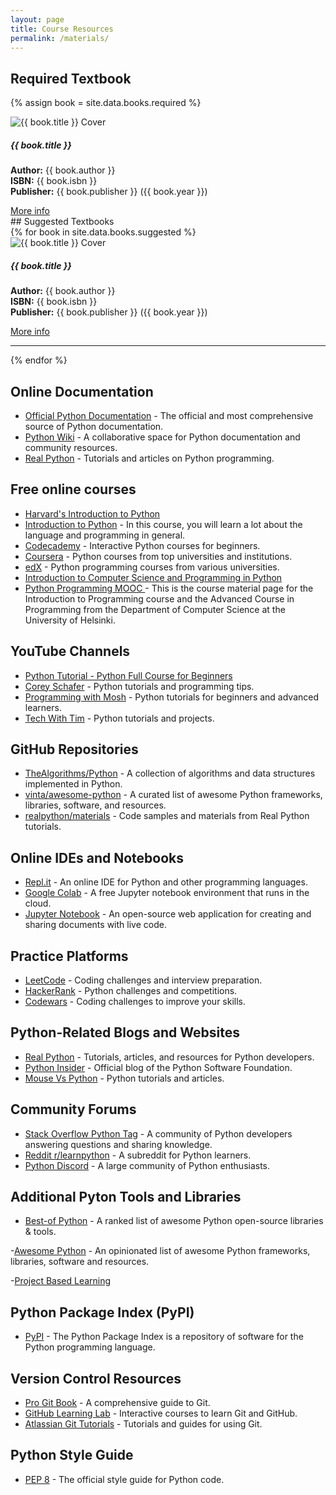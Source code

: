 ```yaml
---
layout: page
title: Course Resources
permalink: /materials/
---
```



## Required Textbook

{% assign book = site.data.books.required %}
<div class="card mb-3">
  <div class="row g-0">
    <div class="col-md-2">
      <img src="{{ book.image | relative_url }}" class="img-fluid rounded-start" alt="{{ book.title }} Cover">
    </div>
    <div class="col-md-8">
      <div class="card-body">
        <h5 class="card-title">{{ book.title }}</h5>
        <p class="card-text">
          <strong>Author:</strong> {{ book.author }}<br>
          <strong>ISBN:</strong> {{ book.isbn }}<br>
          <strong>Publisher:</strong> {{ book.publisher }} ({{ book.year }})
        </p>
        <a href="{{ book.link }}" class="btn btn-primary">More info</a>
      </div>
    </div>
  </div>
</div>
## Suggested Textbooks
   
<div class="card mb-3">
   {% for book in site.data.books.suggested %}
    <div class="row g-0">
       <div class="col-md-2">
         <img src="{{ book.image | relative_url }}" class="img-fluid rounded-start" alt="{{ book.title }} Cover">
       </div>
       <div class="col-md-8">
         <div class="card-body">
           <h5 class="card-title">{{ book.title }}</h5>
           <p class="card-text">
             <strong>Author:</strong> {{ book.author }}<br>
             <strong>ISBN:</strong> {{ book.isbn }}<br>
             <strong>Publisher:</strong> {{ book.publisher }} ({{ book.year }})
           </p>
           <a href="{{ book.link }}" class="btn btn-primary">More info</a>
         </div>
       </div>
        <hr class="mt-1 mb-1"/>
     </div>
   {% endfor %}
   </div>

## Online Documentation

- [Official Python Documentation](https://docs.python.org/3/) - The official and most comprehensive source of Python documentation.
- [Python Wiki](https://wiki.python.org/moin/) - A collaborative space for Python documentation and community resources.
- [Real Python](https://realpython.com/) - Tutorials and articles on Python programming.

## Free online courses 
- [Harvard's Introduction to Python](https://cs50.harvard.edu/python/2022/)
- [Introduction to Python](https://profound.academy/python-introduction) - In this course, you will learn a lot about the language and programming in general.
- [Codecademy](https://www.codecademy.com/learn/learn-python-3) - Interactive Python courses for beginners.
- [Coursera](https://www.coursera.org/courses?query=python) - Python courses from top universities and institutions.
- [edX](https://www.edx.org/learn/python) - Python programming courses from various universities.
- [Introduction to Computer Science and Programming in Python](https://ocw.mit.edu/courses/6-0001-introduction-to-computer-science-and-programming-in-python-fall-2016/)
- [Python Programming MOOC ](https://programming-24.mooc.fi/) - This is the course material page for the Introduction to Programming course and the Advanced Course in Programming from the Department of Computer Science at the University of Helsinki.

## YouTube Channels
- [Python Tutorial - Python Full Course for Beginners](https://youtu.be/_uQrJ0TkZlc?si=BXzavVfLhGLTD5jS)
- [Corey Schafer](https://www.youtube.com/user/schafer5) - Python tutorials and programming tips.
- [Programming with Mosh](https://www.youtube.com/user/programmingwithmosh) - Python tutorials for beginners and advanced learners.
- [Tech With Tim](https://www.youtube.com/channel/UC4JX40jDee_tINbkjycV4Sg) - Python tutorials and projects.

## GitHub Repositories

- [TheAlgorithms/Python](https://github.com/TheAlgorithms/Python) - A collection of algorithms and data structures implemented in Python.
- [vinta/awesome-python](https://github.com/vinta/awesome-python) - A curated list of awesome Python frameworks, libraries, software, and resources.
- [realpython/materials](https://github.com/realpython/materials) - Code samples and materials from Real Python tutorials.

## Online IDEs and Notebooks

- [Repl.it](https://repl.it/~) - An online IDE for Python and other programming languages.
- [Google Colab](https://colab.research.google.com/) - A free Jupyter notebook environment that runs in the cloud.
- [Jupyter Notebook](https://jupyter.org/) - An open-source web application for creating and sharing documents with live code.

## Practice Platforms

- [LeetCode](https://leetcode.com/) - Coding challenges and interview preparation.
- [HackerRank](https://www.hackerrank.com/domains/tutorials/10-days-of-python) - Python challenges and competitions.
- [Codewars](https://www.codewars.com/) - Coding challenges to improve your skills.

## Python-Related Blogs and Websites

- [Real Python](https://realpython.com/) - Tutorials, articles, and resources for Python developers.
- [Python Insider](https://blog.python.org/) - Official blog of the Python Software Foundation.
- [Mouse Vs Python](https://www.blog.pythonlibrary.org/) - Python tutorials and articles.

## Community Forums

- [Stack Overflow Python Tag](https://stackoverflow.com/questions/tagged/python) - A community of Python developers answering questions and sharing knowledge.
- [Reddit r/learnpython](https://www.reddit.com/r/learnpython/) - A subreddit for Python learners.
- [Python Discord](https://pythondiscord.com/) - A large community of Python enthusiasts.

## Additional Pyton Tools and Libraries 

- [Best-of Python](https://github.com/ml-tooling/best-of-python) - A ranked list of awesome Python open-source libraries & tools. 

-[Awesome Python](https://github.com/vinta/awesome-python) - An opinionated list of awesome Python frameworks, libraries, software and resources.

-[Project Based Learning](https://github.com/practical-tutorials/project-based-learning?tab=readme-ov-file#python)

## Python Package Index (PyPI)

- [PyPI](https://pypi.org/) - The Python Package Index is a repository of software for the Python programming language.

## Version Control Resources

- [Pro Git Book](https://git-scm.com/book/en/v2) - A comprehensive guide to Git.
- [GitHub Learning Lab](https://lab.github.com/) - Interactive courses to learn Git and GitHub.
- [Atlassian Git Tutorials](https://www.atlassian.com/git/tutorials) - Tutorials and guides for using Git.

## Python Style Guide

- [PEP 8](https://www.python.org/dev/peps/pep-0008/) - The official style guide for Python code.